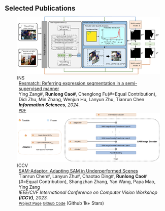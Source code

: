 
<h2 id="publications" style="margin: 2px 0px 0px;">Selected Publications</h2>
<div class="publications">
<ol class="bibliography">



[//]: # (<h3>Vision Semantic Understanding & Multi-Modal Foundation Model</h3>)


<div class="pub-row">

  <div class="col-sm-3 abbr" style="position: relative;padding-right: 15px;padding-left: 15px;">
    <img src="assets/img/ins.png" class="teaser img-fluid z-depth-1">
    <abbr class="badge">INS</abbr>
  </div>

  <div class="col-sm-9" style="position: relative;padding-right: 15px;padding-left: 20px;">
    <div class="title"><a href="">Resmatch: Referring expression segmentation in a semi-supervised manner</a>
</div>
    <div class="author">Ying Zang#, <strong>Runlong Cao#</strong>, Chenglong Fu(#=Equal Contribution), Didi Zhu, Min Zhang, Wenjun Hu, Lanyun Zhu, Tianrun Chen </div>
    <div class="periodical"><em><strong>Information Sciences</strong>, 2024.</em></div>
    <div class="links">
      <a href="https://www.sciencedirect.com/science/article/abs/pii/S0020025524016232" class="btn btn-sm z-depth-0" role="button" target="_blank" style="font-size:12px;">PDF</a>
    </div>
  </div>
</div>





<div class="pub-row">

  <div class="col-sm-3 abbr" style="position: relative;padding-right: 15px;padding-left: 15px;">
    <img src="assets/img/mainfig.png" class="teaser img-fluid z-depth-1">
    <abbr class="badge">ICCV</abbr>
  </div>


  <div class="col-sm-9" style="position: relative;padding-right: 15px;padding-left: 20px;">
    <div class="title"><a href="https://tianrun-chen.github.io/SAM-Adaptor/">SAM-Adaptor: Adapting SAM in Underperformed Scenes</a></div>
    <div class="author">Tianrun Chen#, Lanyun Zhu#, Chaotao Ding#, <strong>Runlong Cao#</strong>(#=Equal Contribution), Shangzhan Zhang, Yan Wang, Papa Mao, Ying Zang</div>
    <div class="periodical"><em>IEEE/CVF International Conference on Computer Vision Workshop<strong> (ICCV)</strong>, 2023.</em></div>
    <div class="links">
      <a href="https://tianrun-chen.github.io/SAM-Adaptor/" class="btn btn-sm z-depth-0" role="button" target="_blank" style="font-size:12px;">Project Page</a>
      <a href="https://github.com/tianrun-chen/SAM-Adapter-PyTorch/" class="btn btn-sm z-depth-0" role="button" target="_blank" style="font-size:12px;">Github Code</a> (Github 1k+ Stars)
    </div>
  </div>
</div>
</li>

  
</ol>
</div>





   
